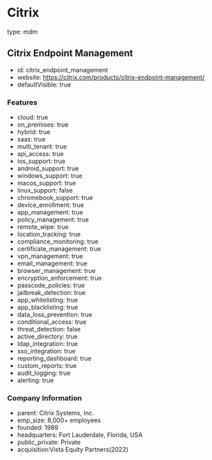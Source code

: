 # Citrix

type: mdm

## Citrix Endpoint Management

- id: citrix_endpoint_management
- website: https://citrix.com/products/citrix-endpoint-management/
- defaultVisible: true

### Features

- cloud: true
- on_premises: true
- hybrid: true
- saas: true
- multi_tenant: true
- api_access: true
- ios_support: true
- android_support: true
- windows_support: true
- macos_support: true
- linux_support: false
- chromebook_support: true
- device_enrollment: true
- app_management: true
- policy_management: true
- remote_wipe: true
- location_tracking: true
- compliance_monitoring: true
- certificate_management: true
- vpn_management: true
- email_management: true
- browser_management: true
- encryption_enforcement: true
- passcode_policies: true
- jailbreak_detection: true
- app_whitelisting: true
- app_blacklisting: true
- data_loss_prevention: true
- conditional_access: true
- threat_detection: false
- active_directory: true
- ldap_integration: true
- sso_integration: true
- reporting_dashboard: true
- custom_reports: true
- audit_logging: true
- alerting: true

### Company Information

- parent: Citrix Systems, Inc.
- emp_size: 8,000+ employees
- founded: 1989
- headquarters: Fort Lauderdale, Florida, USA
- public_private: Private
- acquisition:Vista Equity Partners(2022)
